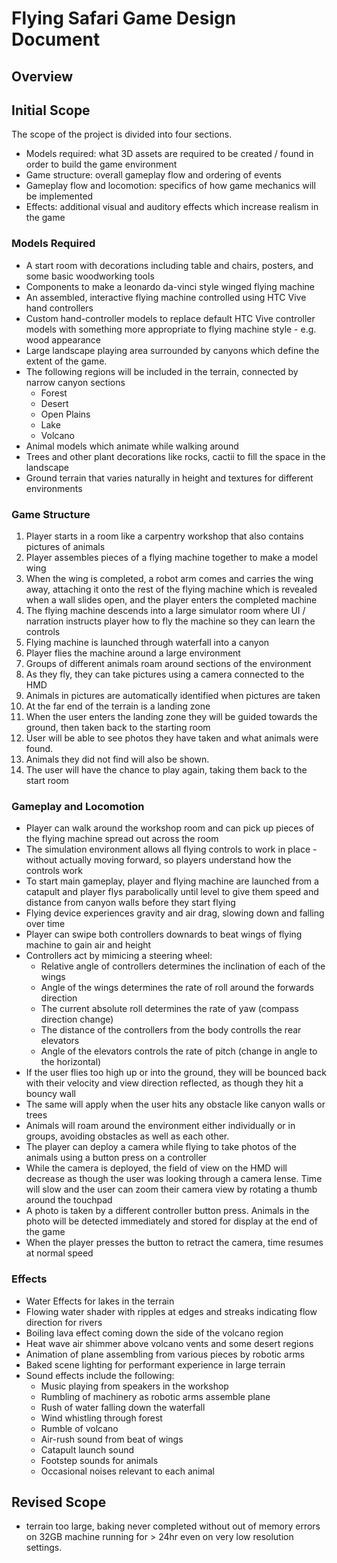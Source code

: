 # Flying Safari Game Design Document

## Overview


## Initial Scope
The scope of the project is divided into four sections. 
- Models required: what 3D assets are required to be created / found in order to build the game environment
- Game structure: overall gameplay flow and ordering of events
- Gameplay flow and locomotion: specifics of how game mechanics will be implemented
- Effects: additional visual and auditory effects which increase realism in the game

### Models Required
- A start room with decorations including table and chairs, posters, and some basic woodworking tools
- Components to make a leonardo da-vinci style winged flying machine 
- An assembled, interactive flying machine controlled using HTC Vive hand controllers
- Custom hand-controller models to replace default HTC Vive controller models with something more appropriate to flying machine style - e.g. wood appearance 
- Large landscape playing area surrounded by canyons which define the extent of the game. 
- The following regions will be included in the terrain, connected by narrow canyon sections
    * Forest
    * Desert
    * Open Plains
    * Lake
    * Volcano
- Animal models which animate while walking around 
- Trees and other plant decorations like rocks, cactii to fill the space in the landscape
- Ground terrain that varies naturally in height and textures for different environments

### Game Structure
1. Player starts in a room like a carpentry workshop that also contains pictures of animals
2. Player assembles pieces of a flying machine together to make a model wing
3. When the wing is completed, a robot arm comes and carries the wing away, attaching it onto the rest of the flying machine which is revealed when a wall slides open, and the player enters the completed machine
4. The flying machine descends into a large simulator room where UI / narration instructs player how to fly the machine so they can learn the controls
5. Flying machine is launched through waterfall into a canyon
6. Player flies the machine around a large environment
7. Groups of different animals roam around sections of the environment
8. As they fly, they can take pictures using a camera connected to the HMD
9. Animals in pictures are automatically identified when pictures are taken
10. At the far end of the terrain is a landing zone
11. When the user enters the landing zone they will be guided towards the ground, then taken back to the starting room
12. User will be able to see photos they have taken and what animals were found. 
13. Animals they did not find will also be shown. 
14. The user will have the chance to play again, taking them back to the start room

### Gameplay and Locomotion
- Player can walk around the workshop room and can pick up pieces of the flying machine spread out across the room 
- The simulation environment allows all flying controls to work in place - without actually moving forward, so players understand how the controls work
- To start main gameplay, player and flying machine are launched from a catapult and player flys parabolically until level to give them speed and distance from canyon walls before they start flying
- Flying device experiences gravity and air drag, slowing down and falling over time
- Player can swipe both controllers downards to beat wings of flying machine to gain air and height
- Controllers act by mimicing a steering wheel:
    * Relative angle of controllers determines the inclination of each of the wings 
    * Angle of the wings determines the rate of roll around the forwards direction
    * The current absolute roll determines the rate of yaw (compass direction change)
    * The distance of the controllers from the body controlls the rear elevators 
    * Angle of the elevators controls the rate of pitch (change in angle to the horizontal)
- If the user flies too high up or into the ground, they will be bounced back with their velocity and view direction reflected, as though they hit a bouncy wall
- The same will apply when the user hits any obstacle like canyon walls or trees 
- Animals will roam around the environment either individually or in groups, avoiding obstacles as well as each other. 
- The player can deploy a camera while flying to take photos of the animals using a button press on a controller
- While the camera is deployed, the field of view on the HMD will decrease as though the user was looking through a camera lense. Time will slow and the user can zoom their camera view by rotating a thumb around the touchpad
- A photo is taken by a different controller button press. Animals in the photo will be detected immediately and stored for display at the end of the game
- When the player presses the button to retract the camera, time resumes at normal speed


### Effects
- Water Effects for lakes in the terrain
- Flowing water shader with ripples at edges and streaks indicating flow direction for rivers
- Boiling lava effect coming down the side of the volcano region
- Heat wave air shimmer above volcano vents and some desert regions
- Animation of plane assembling from various pieces by robotic arms
- Baked scene lighting for performant experience in large terrain
- Sound effects include the following:
    * Music playing from speakers in the workshop
    * Rumbling of machinery as robotic arms assemble plane
    * Rush of water falling down the waterfall
    * Wind whistling through forest
    * Rumble of volcano
    * Air-rush sound from beat of wings
    * Catapult launch sound
    * Footstep sounds for animals
    * Occasional noises relevant to each animal

## Revised Scope
- terrain too large, baking never completed without out of memory errors on 32GB machine running for > 24hr even on very low resolution settings. 











